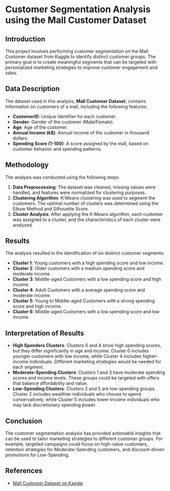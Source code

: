 # Customer Segmentation Analysis using the Mall Customer Dataset

## Introduction

This project involves performing customer segmentation on the Mall Customer dataset from Kaggle to identify distinct customer groups. The primary goal is to create meaningful segments that can be targeted with personalized marketing strategies to improve customer engagement and sales.

## Data Description

The dataset used in this analysis, **Mall Customer Dataset**, contains information on customers of a mall, including the following features:

- **CustomerID**: Unique identifier for each customer.
- **Gender**: Gender of the customer (Male/Female).
- **Age**: Age of the customer.
- **Annual Income (k$)**: Annual income of the customer in thousand dollars.
- **Spending Score (1-100)**: A score assigned by the mall, based on customer behavior and spending patterns.

## Methodology

The analysis was conducted using the following steps:

1. **Data Preprocessing**: The dataset was cleaned, missing values were handled, and features were normalized for clustering purposes.
2. **Clustering Algorithm**: K-Means clustering was used to segment the customers. The optimal number of clusters was determined using the Elbow Method and Silhouette Score.
3. **Cluster Analysis**: After applying the K-Means algorithm, each customer was assigned to a cluster, and the characteristics of each cluster were analyzed.

## Results

The analysis resulted in the identification of six distinct customer segments:

- **Cluster 1**: Young customers with a high spending score and low income.
- **Cluster 2**: Older customers with a medium spending score and moderate income.
- **Cluster 3**: Middle-aged Customers with a low spending score and high income.
- **Cluster 4**: Adult Customers with a average spending score and moderate income.
- **Cluster 5**: Young to Middle-aged Customers with a strong spending score and high income.
- **Cluster 6**: Middle-aged Customers with a low spending score and low income.

## Interpretation of Results

- **High Spenders Clusters**: Clusters 0 and 4 show high spending scores, but they differ significantly in age and income. Cluster 0 includes younger customers with low income, while Cluster 4 includes higher-income individuals. Different marketing strategies would be needed for each segment.
- **Moderate-Spending Clusters**: Clusters 1 and 3 have moderate spending scores and income levels. These groups could be targeted with offers that balance affordability and value.
- **Low-Spending Clusters**: Clusters 2 and 5 are low-spending groups. Cluster 2 includes wealthier individuals who choose to spend conservatively, while Cluster 5 includes lower-income individuals who may lack discretionary spending power.

## Conclusion

The customer segmentation analysis has provided actionable insights that can be used to tailor marketing strategies to different customer groups. For example, targeted campaigns could focus on high-value customers, retention strategies for Moderate-Spending customers, and discount-driven promotions for Low-Spending.

## References

- [Mall Customer Dataset on Kaggle](https://www.kaggle.com/datasets/shwetabh123/mall-customers?resource=download)